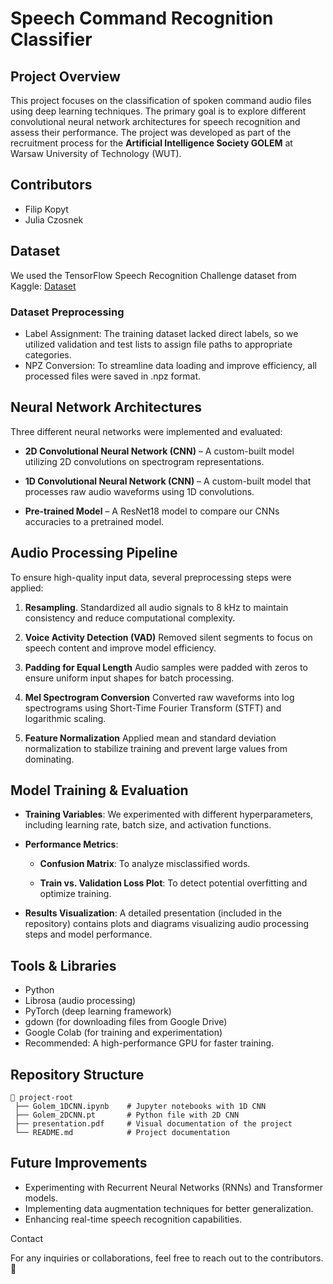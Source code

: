 # Speech Command Recognition Classifier

## Project Overview

This project focuses on the classification of spoken command audio files using deep learning techniques. The primary goal is to explore different convolutional neural network architectures for speech recognition and assess their performance. The project was developed as part of the recruitment process for the **Artificial Intelligence Society GOLEM** at Warsaw University of Technology (WUT).

## Contributors

- Filip Kopyt
- Julia Czosnek

## Dataset

We used the TensorFlow Speech Recognition Challenge dataset from Kaggle: [Dataset](https://www.kaggle.com/c/tensorflow-speech-recognition-challenge/data)

### Dataset Preprocessing

- Label Assignment: The training dataset lacked direct labels, so we utilized validation and test lists to assign file paths to appropriate categories.
- NPZ Conversion: To streamline data loading and improve efficiency, all processed files were saved in .npz format.

## Neural Network Architectures

Three different neural networks were implemented and evaluated:

- **2D Convolutional Neural Network (CNN)** – A custom-built model utilizing 2D convolutions on spectrogram representations.

- **1D Convolutional Neural Network (CNN)** – A custom-built model that processes raw audio waveforms using 1D convolutions.

- **Pre-trained Model** – A ResNet18 model to compare our CNNs accuracies to a pretrained model.

## Audio Processing Pipeline

To ensure high-quality input data, several preprocessing steps were applied:

1. **Resampling**. Standardized all audio signals to 8 kHz to maintain consistency and reduce computational complexity.

2. **Voice Activity Detection (VAD)** Removed silent segments to focus on speech content and improve model efficiency.

3. **Padding for Equal Length** Audio samples were padded with zeros to ensure uniform input shapes for batch processing.

4. **Mel Spectrogram Conversion** Converted raw waveforms into log spectrograms using Short-Time Fourier Transform (STFT) and logarithmic scaling.

5. **Feature Normalization** Applied mean and standard deviation normalization to stabilize training and prevent large values from dominating.

## Model Training & Evaluation

- **Training Variables**: We experimented with different hyperparameters, including learning rate, batch size, and activation functions.

- **Performance Metrics**:

  - **Confusion Matrix**: To analyze misclassified words.

  - **Train vs. Validation Loss Plot**: To detect potential overfitting and optimize training.

- **Results Visualization**: A detailed presentation (included in the repository) contains plots and diagrams visualizing audio processing steps and model performance.

## Tools & Libraries

- Python
- Librosa (audio processing)
- PyTorch (deep learning framework)
- gdown (for downloading files from Google Drive)
- Google Colab (for training and experimentation)
- Recommended: A high-performance GPU for faster training.

## Repository Structure
```
📂 project-root
 ├── Golem_1DCNN.ipynb    # Jupyter notebooks with 1D CNN
 ├── Golem_2DCNN.pt       # Python file with 2D CNN
 ├── presentation.pdf     # Visual documentation of the project
 └── README.md            # Project documentation
 ```

## Future Improvements

- Experimenting with Recurrent Neural Networks (RNNs) and Transformer models.
- Implementing data augmentation techniques for better generalization.
- Enhancing real-time speech recognition capabilities.

Contact

For any inquiries or collaborations, feel free to reach out to the contributors. 🚀

